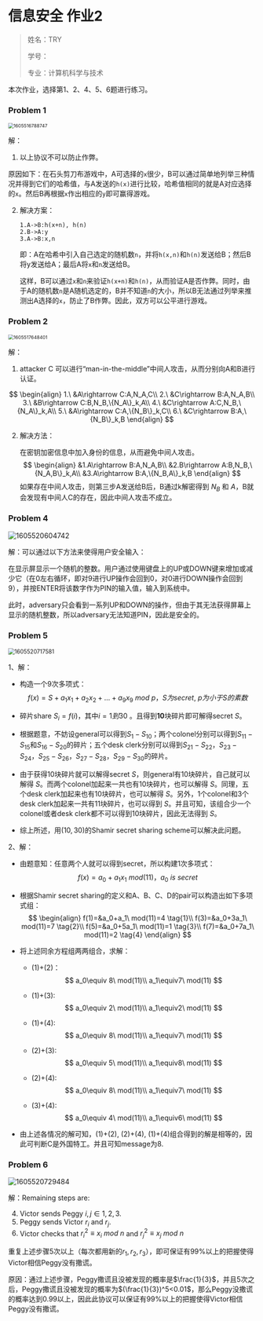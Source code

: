 # 信息安全 作业2

> 姓名：TRY
>
> 学号：
>
> 专业：计算机科学与技术



本次作业，选择第1、2、4、5、6题进行练习。



### Problem 1

<img src="C:\Users\lenovo\AppData\Roaming\Typora\typora-user-images\1605516788747.png" alt="1605516788747" style="zoom: 67%;" />

解：

1. 以上协议不可以防止作弊。

​		原因如下：在石头剪刀布游戏中，A可选择的`x`很少，B可以通过简单地列举三种情况并得到它们的哈希值，与A发送的`h(x)`进行比较，哈希值相同的就是A对应选择的`x`。然后B再根据`x`作出相应的`y`即可赢得游戏。

2. 解决方案：

   ```
   1.A->B:h(x+n), h(n)
   2.B->A:y
   3.A->B:x,n
   ```

   即：A在哈希中引入自己选定的随机数`n`，并将`h(x,n)`和`h(n)`发送给B；然后B将y发送给A；最后A将`x`和`n`发送给B。

   这样，B可以通过`x`和`n`来验证`h(x+n)`和`h(n)`，从而验证A是否作弊。同时，由于A的随机数`n`是A随机选定的，B并不知道`n`的大小，所以B无法通过列举来推测出A选择的`x`，防止了B作弊。因此，双方可以公平进行游戏。



### Problem 2

<img src="C:\Users\lenovo\AppData\Roaming\Typora\typora-user-images\1605517648401.png" alt="1605517648401" style="zoom:67%;" />

解：

1. attacker C 可以进行“man-in-the-middle”中间人攻击，从而分别向A和B进行认证。

$$
\begin{align}
1.\ &A\rightarrow C:A,N_A,C\\
2.\ &C\rightarrow B:A,N_A,B\\
3.\ &B\rightarrow C:B,N_B,\{N_A\}_k,A\\
4.\ &C\rightarrow A:C,N_B,\{N_A\}_k,A\\
5.\ &A\rightarrow C:A,\{N_B\}_k,C\\
6.\ &C\rightarrow B:A,\{N_B\}_k,B
\end{align}
$$

2. 解决方法：

   在密钥加密信息中加入身份的信息，从而避免中间人攻击。
   $$
   \begin{align}
   &1.A\rightarrow B:A,N_A,B\\
   &2.B\rightarrow A:B,N_B,\{N_A,B\}_k,A\\
   &3.A\rightarrow B:A,\{N_B,A\}_k,B
   \end{align}
   $$
   如果存在中间人攻击，则第三步A发送给B后，B通过k解密得到 $N_B$ 和 $A$，B就会发现有中间人C的存在，因此中间人攻击不成立。



### Problem 4

![1605520604742](C:\Users\lenovo\AppData\Roaming\Typora\typora-user-images\1605520604742.png)

解：可以通过以下方法来使得用户安全输入：

​		在显示屏显示一个随机的整数。用户通过使用键盘上的UP或DOWN键来增加或减少它（在0左右循环，即对9进行UP操作会回到0，对0进行DOWN操作会回到9），并按ENTER将该数字作为PIN的输入值，输入到系统中。

​		此时，adversary只会看到一系列UP和DOWN的操作，但由于其无法获得屏幕上显示的随机整数，所以adversary无法知道PIN，因此是安全的。



### Problem 5

<img src="C:\Users\lenovo\AppData\Roaming\Typora\typora-user-images\1605520717581.png" alt="1605520717581" style="zoom:80%;" />

1、解：

- 构造一个9次多项式：
  $$
  f(x)=S+a_1x_1+a_2x_2+...+a_9x_9 \ mod\ p，S为secret,\ p为小于S的素数
  $$

- 碎片share $S_i=f(i)$，其中$i=1到30$ 。且得到**10**块碎片即可解得secret $S$。

- 根据题意，不妨设general可以得到$S_1 - S_{10}$；两个colonel分别可以得到$S_{11}-S_{15}$和$S_{16}-S_{20}$的碎片；五个desk clerk分别可以得到$S_{21}-S_{22}$，$S_{23}-S_{24}$，$S_{25}-S_{26}$，$S_{27}-S_{28}$，$S_{29}-S_{30}$的碎片。

- 由于获得10块碎片就可以解得secret $S$，则general有10块碎片，自己就可以解得 $S$。而两个colonel加起来一共也有10块碎片，也可以解得 $S$。同理，五个desk clerk加起来也有10块碎片，也可以解得 $S$。另外，1个colonel和3个desk clerk加起来一共有11块碎片，也可以得到 $S$。并且可知，该组合少一个colonel或者desk clerk都不可以得到10块碎片，因此无法得到 $S$。

- 综上所述，用$(10,30)$的Shamir secret sharing scheme可以解决此问题。



2、解：

- 由题意知：任意两个人就可以得到secret，所以构建1次多项式：
  $$
  f(x)=a_0+a_1x_1\ mod(11)，a_0\ is\ secret
  $$

- 根据Shamir secret sharing的定义和A、B、C、D的pair可以构造出如下多项式组：
  $$
  \begin{align}
  f(1)=&a_0+a_1\ mod(11)=4 \tag{1}\\
  f(3)=&a_0+3a_1\ mod(11)=7 \tag{2}\\
  f(5)=&a_0+5a_1\ mod(11)=1 \tag{3}\\
  f(7)=&a_0+7a_1\ mod(11)=2 \tag{4}
  \end{align}
  $$

- 将上述同余方程组两两组合，求解：

  - (1)+(2)：
    $$
    a_0\equiv 8\ mod(11)\\
    a_1\equiv7\ mod(11)
    $$

  - (1)+(3):
    $$
    a_0\equiv 2\ mod(11)\\
    a_1\equiv2\ mod(11)
    $$

  - (1)+(4):
    $$
    a_0\equiv 8\ mod(11)\\
    a_1\equiv7\ mod(11)
    $$

  - (2)+(3):
    $$
    a_0\equiv 5\ mod(11)\\
    a_1\equiv8\ mod(11)
    $$

  - (2)+(4):
    $$
    a_0\equiv 8\ mod(11)\\
    a_1\equiv7\ mod(11)
    $$

  - (3)+(4):
    $$
    a_0\equiv 4\ mod(11)\\
    a_1\equiv6\ mod(11)
    $$

- 由上述各情况的解可知，(1)+(2), (2)+(4), (1)+(4)组合得到的解是相等的，因此可判断C是外国特工。并且可知message为8.



### Problem 6

![1605520729484](C:\Users\lenovo\AppData\Roaming\Typora\typora-user-images\1605520729484.png)

解：Remaining steps are:

4. Victor sends Peggy $i,j\in{1,2,3}$.
5. Peggy sends Victor $r_i$ and $r_j$.
6. Victor checks that $r_i^2\equiv x_i\ mod\ n$ and $r_j^2\equiv x_j\ mod\ n$

重复上述步骤5次以上（每次都用新的$r_1,r_2,r_3$），即可保证有99%以上的把握使得Victor相信Peggy没有撒谎。

原因：通过上述步骤，Peggy撒谎且没被发现的概率是$\frac{1}{3}$，并且5次之后，Peggy撒谎且没被发现的概率为$(\frac{1}{3})^5<0.01$，那么Peggy没撒谎的概率达到0.99以上，因此此协议可以保证有99%以上的把握使得Victor相信Peggy没有撒谎。

